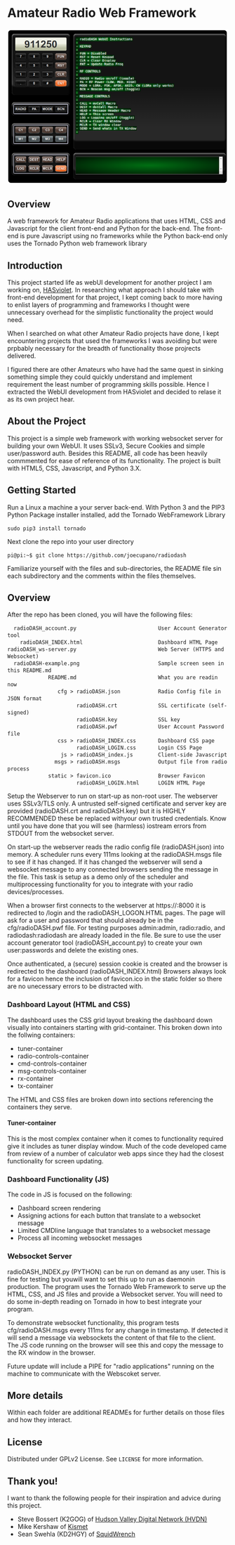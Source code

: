 <!--
- 
- radioDASH README.md
-
-->

# Amateur Radio Web Framework

![alt-test](https://github.com/joecupano/radiodash/blob/main/radioDASH-example.png)

## Overview

A web framework for Amateur Radio applications that uses HTML, CSS and Javascript for
the client front-end and Python for the back-end. The front-end is pure Javascript
using no frameworks while the Python back-end only uses the Tornado Python web framework
library

## Introduction

This project started life as webUI development for another project I am working on, [HASviolet](https://github.com/hudsonvalleydigitalnetwork/hasviolet).
In researching what approach I should take with front-end development for that project, I kept
coming back to more having to enlist layers of programming and frameworks I thought were
unnecessary overhead for the simplistic functionality the project would need.

When I searched on what other Amateur Radio projects have done, I kept encountering projects
that used the frameworks I was avoiding but were prpbably necessary for the breadth of
functionality those projrects delivered.

I figured there are other Amateurs who have had the same quest in sinking something simple
they could quickly understand and implement requirement the least number of programming
skills possible. Hence I extracted the WebUI development from HASviolet and decided to
relase it as its own project hear.

## About the Project

This project is a simple web framework with working websocket server for building your own
WebUI. It uses SSLv3, Secure Cookies and simple user/password auth. Besides this README, all
code has been heavily commmented for ease of reference of its functionality. The project
is built with HTML5, CSS, Javascript, and Python 3.X.

## Getting Started

Run a Linux a machine a your server back-end. With Python 3 and the PIP3 Python Package
installer installed, add the Tornado WebFramework Library
   ```
   sudo pip3 install tornado
   ```
Next clone the repo into your user directory
   ```
   pi@pi:~$ git clone https://github.com/joecupano/radiodash
   ```
Familiarize yourself with the files and sub-directories, the README file sin each subdirectory
and the comments within the files themselves.  

## Overview

After the repo has been cloned, you will have the following files:

   ```
     radioDASH_account.py                          User Account Generator tool
       radioDASH_INDEX.html                        Dashboard HTML Page
   radioDASH_ws-server.py                          Web Server (HTTPS and Websocket)
     radioDASH-example.png                         Sample screen seen in this README.md
                README.md                          What you are readin now
                   cfg > radioDASH.json            Radio Config file in JSON format
                         radioDASH.crt             SSL certificate (self-signed)
                         radioDASH.key             SSL key 
                         radioDASH.pwf             User Account Password file
                   css > radioDASH_INDEX.css       Dashboard CSS page
                         radioDASH_LOGIN.css       Login CSS Page
                    js > radioDASH_index.js        Client-side Javascript
                  msgs > radioDASH.msgs            Output file from radio process
                static > favicon.ico               Browser Favicon
                         radioDASH_LOGIN.html      LOGIN HTML Page
   ```

Setup the Webserver to run on start-up as non-root user. The webserver uses SSLv3/TLS only. 
A untrusted self-signed certificate and server key are provided (radioDASH.crt and radioDASH.key) 
but it is HIGHLY RECOMMENDED these be replaced withyour own trusted credentials. Know until
you have done that you will see (harmless) iostream errors from STDOUT from the websocket server.

On start-up the webserver reads the radio config file (radioDASH.json) into memory. A scheduler
runs every 111ms looking at the radioDASH.msgs file to see if it has changed. If it has changed
the webserver will send a websocket message to any connected browsers sending the message in the
file. This task is setup as a demo only of the scheduler and multiprocessing functionality for
you to integrate with your radio devices/processes.

When a browser first connects to the webserver at https://<yourhostname>:8000 it is redirected to
/login and the radioDASH_LOGON.HTML pages. The page will ask for a user and password that should
already be in the cfg/radioDASH.pwf file. For testing purposes admin:admin, radio:radio, and 
radiodash:radiodash are already loaded in the file. Be sure to use the user account generator
tool (radioDASH_account.py) to create your own user:passwords and delete the existing ones.

Once authenticated, a (secure) session cookie is created and the browser is redirected to
the dashboard (radioDASH_INDEX.html) Browsers always look for a favicon hence the inclusion
of favicon.ico in the static folder so there are no unecessary errors to be distracted with.

### Dashboard Layout (HTML and CSS)

The dashboard uses the CSS grid layout breaking the dashboard down visually into containers
starting with grid-container. This broken down into the follwing containers:

* tuner-container
* radio-controls-container
* cmd-controls-container
* msg-controls-container
* rx-container
* tx-container

The HTML and CSS files are broken down into sections referencing the containers they serve.

#### Tuner-container

This is the most complex container when it comes to functionality required give it includes
as tuner display window. Much of the code developed came from review of a number of
calculator web apps since they had the closest functionality for screen updating.

### Dashboard Functionality (JS)

The code in JS is focused on the following:
* Dashboard screen rendering
* Assigning actions for each button that translate to a websocket message
* Limited CMDline language that translates to a websocket message
* Process all incoming websocket messages

### Websocket Server

radioDASH_INDEX.py (PYTHON) can be run on demand as any user. This is fine for testing but
youwill want to set this up to run as daemonin production. The program uses the Tornado Web
Framework to serve up the HTML, CSS, and JS files and provide a Websocket server. You will
need to do some in-depth reading on Tornado in how to best integrate your program.

To demonstrate websocket functionality, this program tests cfg/radioDASH.msgs every 111ms for
any change in timestamp. If detected it will send a message via websockets the content of that
file to the client. The JS code running on the browser will see this and copy the message
to the RX window in the browser.

Future update will include a PIPE for "radio applications" running on the machine
to communicate with the Webscoket server.

## More details

Within each folder are additional READMEs for further details on those files and
how they interact.

## License

Distributed under GPLv2 License. See `LICENSE` for more information.

## Thank you!

I want to thank the following people for their inspiration and advice during this project.

- Steve Bossert (K2GOG) of [Hudson Valley Digital Network (HVDN)](https://hvdn.org "Hudson Valley Digital Network (HVDN)")
- Mike Kershaw of [Kismet](https://www.kismetwireless.net/ "Kismet")
- Sean Swehla (KD2HGY) of [SquidWrench](http://squidwrench.org/ "SquidWrench")

